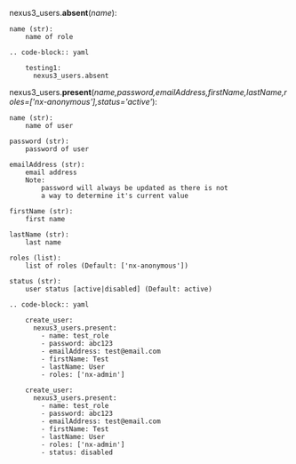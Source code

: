 nexus3_users.**absent**(*name*):

    name (str):
        name of role

    .. code-block:: yaml

        testing1:
          nexus3_users.absent


nexus3_users.**present**(*name,password,emailAddress,firstName,lastName,roles=['nx-anonymous'],status='active'*):

    name (str):
        name of user
    
    password (str):
        password of user

    emailAddress (str):
        email address
        Note:
            password will always be updated as there is not
            a way to determine it's current value

    firstName (str):
        first name

    lastName (str):
        last name
    
    roles (list):
        list of roles (Default: ['nx-anonymous'])

    status (str):
        user status [active|disabled] (Default: active)

    .. code-block:: yaml

        create_user:
          nexus3_users.present:
            - name: test_role 
            - password: abc123
            - emailAddress: test@email.com
            - firstName: Test
            - lastName: User
            - roles: ['nx-admin']

        create_user:
          nexus3_users.present:
            - name: test_role 
            - password: abc123
            - emailAddress: test@email.com
            - firstName: Test
            - lastName: User
            - roles: ['nx-admin']
            - status: disabled
